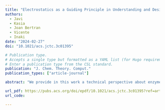 ```yaml
---
title: "Electrostatics as a Guiding Principle in Understanding and Designing Enzymes"
authors:
  - Javi
  - Kasia
  - Joan Bertran
  - Vicente
  - Inaki
date: "2024-02-27"
doi: "10.1021/acs.jctc.3c01395"

# Publication type.
# Accepts a single type but formatted as a YAML list (for Hugo requirements).
# Enter a publication type from the CSL standard.
publication: "J. Chem. Theory. Comput."
publication_types: ["article-journal"]

abstract: "We provide in this work a technical perspective about enzyme design encounters various challenges associated with the application of fundamental principles that dictate the catalytic activity observed in natural enzymes. In this study, we revisit essential electrostatic concepts that elucidate the origins of enzymatic efficiency, such as preorganization and reorganization. By utilizing parameters like electrostatic potential and the electric field produced by the protein, we demonstrate how these concepts function across different enzymes and how they can be employed to rationalize the effects of point mutations. Additionally, we present instances of protein design where electrostatic influences have been effectively integrated. Looking ahead, molecular simulations, in conjunction with machine learning techniques, hold promise for incorporating electrostatics as a foundational principle in enzyme design."

url_pdf: https://pubs.acs.org/doi/epdf/10.1021/acs.jctc.3c01395?ref=article_openPDF
url_code: 

---
```

